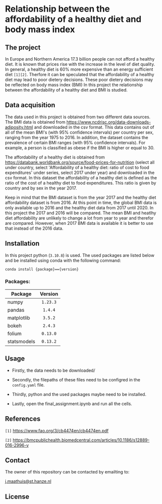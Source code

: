 # Relationship between the affordability of a healthy diet and body mass index

## The project
In Europe and Northern America 17.3 billion people can not afford a healthy diet. It is known that prices rise with the increase in the level of diet quality. In general, a healthy diet is 60% more expensive than an energy sufficient diet `[1][2]`. Therfore it can be speculated that the affordability of a healthy diet may lead to poor dietery decisions. These poor dietery decisions may be reflected on body mass index (BMI) In this project the relationship between the affordability of a healthy diet and BMI is studied. 

## Data acquisition

The data used in this project is obtained from two different data sources. The BMI data is obtained from https://www.ncdrisc.org/data-downloads-adiposity.html and downloaded in the csv format. This data contains out of all of the mean BMI's (with 95% confidence intervals) per country per sex, ranging from the year 1975 to 2016. In addition, the dataset contains the prevalence of certain BMI ranges (with 95% confidence intervals). For example, a person is classified as obese if the BMI is higher or equal to 30.

The affordability of a healthy diet is obtained from https://databank.worldbank.org/source/food-prices-for-nutrition (select all under country, select 'Affordability of a healthy diet: ratio of cost to food expenditures' under series, select 2017 under year) and downloaded in the csv format. In this dataset the affordability of a healthy diet is defined as the ratio of the cost of a healthy diet to food expenditures. This ratio is given by country and by sex in the year 2017.

Keep in mind that the BMI dataset is from the year 2017 and the healthy diet affordability dataset is from 2016. At this point in time, the global BMI data is only available up to 2016 and the healthy diet data from 2017 until 2020. In this project the 2017 and 2016  will be compared. The mean BMI and heatlhy diet affordability are unlikely to change a lot from year to year and therefor are compared. However, when 2017 BMI data is available it is better to use that instead of the 2016 data.

## Installation
In this project python (`3.10.8`) is used. The used packages are listed below and be installed using conda with the following command:

`conda install {package}=={version}`

### Packages:

| Package          | Version  |
| -----------------| :------: |
| numpy            | `1.23.3` |
| pandas           | `1.4.4`  |
| matplotlib       | `3.5.2`  |
| bokeh            | `2.4.3`  |
| folium           | `0.13.0` |
| statsmodels      | `0.13.2` |


## Usage
* Firstly, the data needs to be downloaded/

* Secondly, the filepaths of these files need to be configred in the `config.yaml` file.

* Thirdly, python and the used packages maybe need to be installed.

* Lastly, open the final_assignment.ipynb and run all the cells.

## References
`[1]` https://www.fao.org/3/cb4474en/cb4474en.pdf

`[2]` https://bmcpublichealth.biomedcentral.com/articles/10.1186/s12889-016-2996-y

## Contact
The owner of this repository can be contacted by emailting to:

j.maathuis@st.hanze.nl

## License



